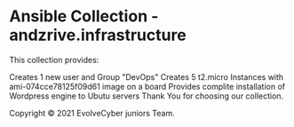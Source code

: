 # Ansible Collection - andzrive.infrastructure

This collection provides:

Creates 1 new user and Group "DevOps" 
Creates 5 t2.micro Instances with ami-074cce78125f09d61 image on a board
Provides complite installation of Wordpress engine to Ubutu servers
Thank You for choosing our collection.

Copyright © 2021 EvolveCyber juniors Team.



